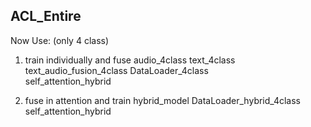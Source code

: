 ## ACL_Entire
Now Use:  (only 4 class)
1. train individually and fuse
audio_4class
text_4class
text_audio_fusion_4class 
DataLoader_4class  
self_attention_hybrid

2. fuse in attention and train
hybrid_model
DataLoader_hybrid_4class
self_attention_hybrid